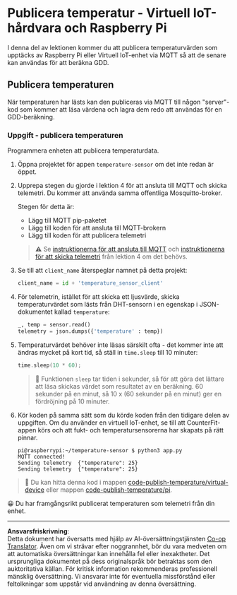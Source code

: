 <!--
CO_OP_TRANSLATOR_METADATA:
{
  "original_hash": "4efc74299e19f5d08f2f3f34451a11ba",
  "translation_date": "2025-08-27T22:50:45+00:00",
  "source_file": "2-farm/lessons/1-predict-plant-growth/single-board-computer-temp-publish.md",
  "language_code": "sv"
}
-->
# Publicera temperatur - Virtuell IoT-hårdvara och Raspberry Pi

I denna del av lektionen kommer du att publicera temperaturvärden som upptäcks av Raspberry Pi eller Virtuell IoT-enhet via MQTT så att de senare kan användas för att beräkna GDD.

## Publicera temperaturen

När temperaturen har lästs kan den publiceras via MQTT till någon "server"-kod som kommer att läsa värdena och lagra dem redo att användas för en GDD-beräkning.

### Uppgift - publicera temperaturen

Programmera enheten att publicera temperaturdata.

1. Öppna projektet för appen `temperature-sensor` om det inte redan är öppet.

1. Upprepa stegen du gjorde i lektion 4 för att ansluta till MQTT och skicka telemetri. Du kommer att använda samma offentliga Mosquitto-broker.

    Stegen för detta är:

    - Lägg till MQTT pip-paketet
    - Lägg till koden för att ansluta till MQTT-brokern
    - Lägg till koden för att publicera telemetri

    > ⚠️ Se [instruktionerna för att ansluta till MQTT](../../../1-getting-started/lessons/4-connect-internet/single-board-computer-mqtt.md) och [instruktionerna för att skicka telemetri](../../../1-getting-started/lessons/4-connect-internet/single-board-computer-telemetry.md) från lektion 4 om det behövs.

1. Se till att `client_name` återspeglar namnet på detta projekt:

    ```python
    client_name = id + 'temperature_sensor_client'
    ```

1. För telemetrin, istället för att skicka ett ljusvärde, skicka temperaturvärdet som lästs från DHT-sensorn i en egenskap i JSON-dokumentet kallad `temperature`:

    ```python
    _, temp = sensor.read()
    telemetry = json.dumps({'temperature' : temp})
    ```

1. Temperaturvärdet behöver inte läsas särskilt ofta - det kommer inte att ändras mycket på kort tid, så ställ in `time.sleep` till 10 minuter:

    ```cpp
    time.sleep(10 * 60);
    ```

    > 💁 Funktionen `sleep` tar tiden i sekunder, så för att göra det lättare att läsa skickas värdet som resultatet av en beräkning. 60 sekunder på en minut, så 10 x (60 sekunder på en minut) ger en fördröjning på 10 minuter.

1. Kör koden på samma sätt som du körde koden från den tidigare delen av uppgiften. Om du använder en virtuell IoT-enhet, se till att CounterFit-appen körs och att fukt- och temperatursensorerna har skapats på rätt pinnar.

    ```output
    pi@raspberrypi:~/temperature-sensor $ python3 app.py
    MQTT connected!
    Sending telemetry  {"temperature": 25}
    Sending telemetry  {"temperature": 25}
    ```

> 💁 Du kan hitta denna kod i mappen [code-publish-temperature/virtual-device](../../../../../2-farm/lessons/1-predict-plant-growth/code-publish-temperature/virtual-device) eller mappen [code-publish-temperature/pi](../../../../../2-farm/lessons/1-predict-plant-growth/code-publish-temperature/pi).

😀 Du har framgångsrikt publicerat temperaturen som telemetri från din enhet.

---

**Ansvarsfriskrivning**:  
Detta dokument har översatts med hjälp av AI-översättningstjänsten [Co-op Translator](https://github.com/Azure/co-op-translator). Även om vi strävar efter noggrannhet, bör du vara medveten om att automatiska översättningar kan innehålla fel eller inexaktheter. Det ursprungliga dokumentet på dess originalspråk bör betraktas som den auktoritativa källan. För kritisk information rekommenderas professionell mänsklig översättning. Vi ansvarar inte för eventuella missförstånd eller feltolkningar som uppstår vid användning av denna översättning.